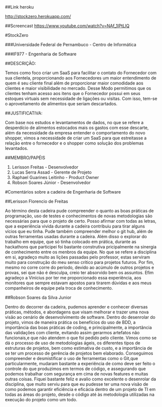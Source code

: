 ##Link heroku

http://stockzero.herokuapp.com/

##Screencast
https://www.youtube.com/watch?v=NAf_1lPtLlQ

#StockZero

###Universidade Federal de Pernambuco - Centro de Informática

###IF977 - Engenharia de Software

##DESCRIÇÃO:

Temos como foco criar um SaaS para facilitar o contato do Fornecedor com sua clientela, proporcionando aos Fornecedores um maior entendimento de quem é seu cliente final além de proporcionar maior comodidade aos clientes e maior visibilidade no mercado. Desse Modo permitimos que os clientes tenham acesso aos itens que o Fornecedor possui em seus estoques virtuais sem necessidade de ligações ou visitas. Com isso, tem-se o aproveitamento de alimentos que seriam descartados.

##JUSTIFICATIVA:

Com base nos estudos e levantamentos de dados,  no que se refere a desperdício de alimentos estocados mais os gastos com esse descarte, além da necessidade da empresa entender  o comportamento do novo shopper, vimos a necessidade de criar um SaaS para que estreitasse a relação entre o fornecedor e o shopper como solução dos problemas levantados. 

##MEMBRO/PAPÉIS

1. Lerisson Freitas - Desenvolvedor
2. Lucas Serra Assad - Gerente de Projeto
3. Raphael Guarines Leitinho - Product Owner
4. Robson Soares Júnior - Desenvolvedor

#Comentários sobre a cadeira de Engenharia de Software

##Lerisson Florencio de Freitas

   Ao término desta cadeira pude compreender o quanto as boas práticas de programação, uso de testes e conhecimentos de novas metodologias são necessárias para que o projeto de certo. 
Posso afirmar com todas as letras, que a experiência vivida durante a cadeira contribuiu para tirar alguns vícios que eu tinha. Pude também compreender melhor o git hub, além de outras ferramentas usadas durante a cadeira. 
Além disso o explorar do trabalho em equipe, que só tinha colocado em prática, durante as hackathons que participei foi bastante construtiva pricipalmente na sinergia de conhecimento entre os menbros da equipe.
No que se refere a disciplina em si, agradeço muito as lições passadas pelo professor, estas serviram muito para construção do meu senso crítico para projetos futuros. 
Por fim, mesmo no corre corre do período, devido ao acúmulo de outros projetos e provas, sei que não é desculpa, creio ter absorvido bem os assuntos. Efim agradeço a Vinícius por ter me proporcionado essa experiência, aos monitores que sempre estavam apostos para tirarem dúvidas e aos meus companheiros de equipe pela troca de conhecimento.
    
##Robson Soares da Silva Junior
 
   Dentro do decorrer da cadeira, pudemos aprender e conhecer diversas práticas, métodos, e abordagens que visam melhorar e trazer uma nova visão ao cenário de desenvolvimento de software.
Dentro do desenrolar do projeto, vimos de maneira prática os benefícios do uso de BDD, a importância das boas práticas de coding, e principalmente, a importância das validações com cliente, evitando assim gerarmos artefatos não funcionais,e que não atendem o que foi pedido pelo cliente. 
Vimos como se dá o processo de uso de metodologias ágeis, os diferentes tipos de estruturas de projetos, bem como estimativa de custo, e a importância de se ter um processo de gerência de projetos bem elaborado. 
Conseguimos compreender e desmistificar o uso de ferramentas como o Git,que particularmente, mudaram bastante a experiência de como deve ser feito o controle do que produzimos em termos de código, e assegurando que podemos trabalhar com segurança em cima de novas features e muitas outras coisas.
Fiquei bastante feliz e avalio como excelente o desenrolar da disciplina, que muito serviu para que eu pudesse ter uma nova visão de como podemos garantir eficiência e eficácia dentro de um projeto de TI em todas as áreas do projeto, desde o código até às metodologia utilizadas na execução do projeto como um todo. 
